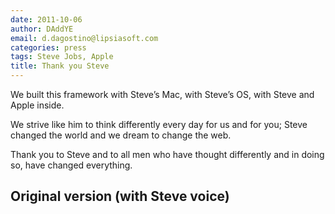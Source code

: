 ```yaml
---
date: 2011-10-06
author: DAddYE
email: d.dagostino@lipsiasoft.com
categories: press
tags: Steve Jobs, Apple
title: Thank you Steve
---
```


We built this framework with Steve’s Mac, with Steve’s OS, with Steve and Apple inside.

We strive like him to think differently every day for us and for you; Steve changed the world and we dream to change the web.

Thank you to Steve and to all men who have thought differently and in doing so, have changed everything.


## Original version (with Steve voice)

